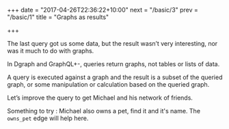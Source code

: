 +++
date = "2017-04-26T22:36:22+10:00"
next = "/basic/3"
prev = "/basic/1"
title = "Graphs as results"

+++

The last query got us some data, but the result wasn’t very interesting, nor was it much to do with graphs.

In Dgraph and GraphQL+-, queries return graphs, not tables or lists of data.

A query is executed against a graph and the result is a subset
of the queried graph, or some manipulation or calculation based
on the queried graph.

Let’s improve the query to get Michael and his network of friends.  


Something to try : Michael also owns a pet, find it and it's name. The
`owns_pet` edge will help here.



